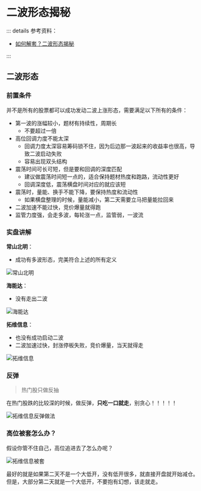 # 二波形态揭秘

::: details 参考资料：

- [如何解套？二波形态揭秘](https://www.bilibili.com/video/BV1WzRsYRE1X)

:::

## 二波形态

### 前置条件

并不是所有的股票都可以成功发动二波上涨形态，需要满足以下所有的条件：

- 第一波的涨幅较小，题材有持续性，周期长
  - 不要超过一倍
- 高位回调力度不能太深
  - 回调力度太深容易筹码锁不住，因为后边那一波起来的收益率也很高，导致二波启动失败
  - 容易出现双头结构
- 震荡时间可长可短，但是要和回调的深度匹配
  - 建议做震荡时间短一点的，适合保持题材热度和跑路，流动性更好
  - 回调深度低，震荡横盘时间对应的就应该短
- 震荡时，量能、换手不能下降，要保持热度和流动性
  - 如果横盘整理的时候，量能减小，第二天需要立马把量能拉回来
- 二波加速不能过快，竞价爆量就得跑
- 监管力度强，会走多波，每轮涨一点，监管弱，一波流

### 实盘讲解

**常山北明**：

- 成功有多波形态，完美符合上述的所有定义

<img src="https://blogcola1213.oss-cn-wuhan-lr.aliyuncs.com/practice/2025/05.png" alt="常山北明" style="margin: auto;zoom: normal">

**海能达**：

- 没有走出二波

<img src="https://blogcola1213.oss-cn-wuhan-lr.aliyuncs.com/practice/2025/06.png" alt="海能达" style="margin: auto;zoom: normal">

**拓维信息**：

- 也没有成功启动二波
- 二波加速过快，封涨停板失败，竞价爆量，当天就得走

<img src="https://blogcola1213.oss-cn-wuhan-lr.aliyuncs.com/practice/2025/07.png" alt="拓维信息" style="margin: auto;zoom: normal">

### 反弹

> 热门股只做反抽

在热门股跌的比较深的时候，做反弹，**只吃一口就走**，别贪心！！！！！

<img src="https://blogcola1213.oss-cn-wuhan-lr.aliyuncs.com/practice/2025/08.png" alt="拓维信息反弹做法" style="margin: auto;zoom: normal">

### 高位被套怎么办？

假设你管不住自己，高位追进去了怎么办呢？

<img src="https://blogcola1213.oss-cn-wuhan-lr.aliyuncs.com/practice/2025/09.png" alt="拓维信息被套" style="margin: auto;zoom: normal">

最好的就是如果第二天不是一个大低开，没有低开很多，就直接开盘就开始减仓。但是，大部分第二天就是一个大低开，不要抱有幻想，该走就走。

